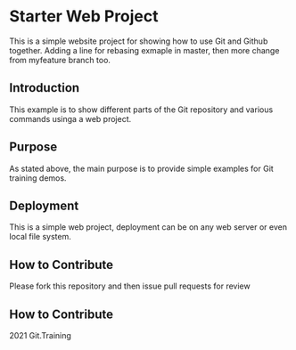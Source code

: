 # Starter Web Project

This is a simple website project for showing how to use Git and Github together.  Adding a line for rebasing exmaple in master, then more change from myfeature branch too.

## Introduction

This example is to show different parts of the Git repository and various commands usinga a web project.

## Purpose

As stated above, the main purpose is to provide simple examples for Git training demos. 

## Deployment

This is a simple web project, deployment can be on any web server or even local file system.

## How to Contribute

Please fork this repository and then issue pull requests for review

## How to Contribute

2021 Git.Training